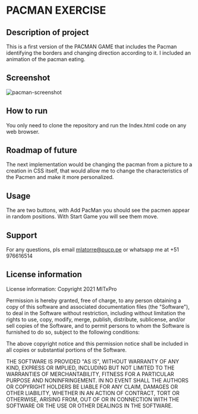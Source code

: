 # PACMAN EXERCISE

## Description of project
This is a first version of the PACMAN GAME that includes the Pacman identifying the borders and changing direction according to it. I included an animation of the pacman eating.

## Screenshot
![pacman-screenshot](https://user-images.githubusercontent.com/78828172/116180377-6c9b4e00-a6de-11eb-8f49-508e496a36cb.jpeg)


## How to run
You only need to clone the repository and run the Index.html code on any web browser.

## Roadmap of future
The next implementation would be changing the pacman from a picture to a creation in CSS itself, that would allow me to change the characteristics of the Pacmen and make it more personalized.

## Usage
The are two buttons, with Add PacMan you should see the pacmen appear in random positions. With Start Game you will see them move.

## Support
For any questions, pls email mlatorre@pucp.pe or whatsapp me at +51 976616514

## License information
License information: Copyright 2021 MITxPro

Permission is hereby granted, free of charge, to any person obtaining a copy of this software and associated documentation files (the "Software"), to deal in the Software without restriction, including without limitation the rights to use, copy, modify, merge, publish, distribute, sublicense, and/or sell copies of the Software, and to permit persons to whom the Software is furnished to do so, subject to the following conditions:

The above copyright notice and this permission notice shall be included in all copies or substantial portions of the Software.

THE SOFTWARE IS PROVIDED "AS IS", WITHOUT WARRANTY OF ANY KIND, EXPRESS OR IMPLIED, INCLUDING BUT NOT LIMITED TO THE WARRANTIES OF MERCHANTABILITY, FITNESS FOR A PARTICULAR PURPOSE AND NONINFRINGEMENT. IN NO EVENT SHALL THE AUTHORS OR COPYRIGHT HOLDERS BE LIABLE FOR ANY CLAIM, DAMAGES OR OTHER LIABILITY, WHETHER IN AN ACTION OF CONTRACT, TORT OR OTHERWISE, ARISING FROM, OUT OF OR IN CONNECTION WITH THE SOFTWARE OR THE USE OR OTHER DEALINGS IN THE SOFTWARE.

